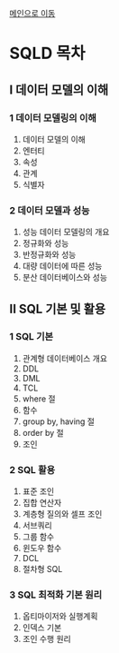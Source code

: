 [메인으로 이동](../README.md)

# SQLD 목차

## I 데이터 모델의 이해

### 1 데이터 모델링의 이해

1. 데이터 모델의 이해
2. 엔터티
3. 속성
4. 관계
5. 식별자

### 2 데이터 모델과 성능

1. 성능 데이터 모델링의 개요
2. 정규화와 성능
3. 반정규화와 성능
4. 대량 데이터에 따른 성능
5. 분산 데이터베이스와 성능

## II SQL 기본 및 활용

### 1 SQL 기본

1. 관계형 데이터베이스 개요
2. DDL
3. DML
4. TCL
5. where 절
6. 함수
7. group by, having 절
8. order by 절
9. 조인

### 2 SQL 활용

1. 표준 조인
2. 집합 연산자
3. 계층형 질의와 셀프 조인
4. 서브쿼리
5. 그룹 함수
6. 윈도우 함수
7. DCL
8. 절차형 SQL

### 3 SQL 최적화 기본 원리

1. 옵티마이저와 실행계획
2. 인덱스 기본
3. 조인 수행 원리
